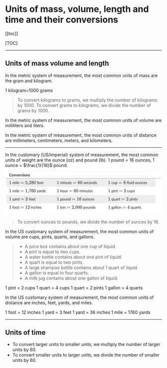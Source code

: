# Units of mass, volume, length and time and their conversions

[[toc]]

[TOC]

---

## Units of mass volume and length

In the metric system of measurement, the most common units of mass are the gram and kilogram.

1 kilogram=1000 grams

> To convert kilograms to grams, we multiply the number of kilograms by 1000. To convert grams to kilograms, we divide the number of grams by 1000.

In the metric system of measurement, the most common units of volume are milliliters and liters.

In the metric system of measurement, the most common units of distance are millimeters, centimeters, meters, and kilometers.

---

In the customary (US/imperial) system of measurement, the most common units of weight are the ounce (oz) and pound (lb). 1 pound = 16 ounces, 1 ounce = $\frac{1}{16}$ pound.

![us metric conversions](../static/math/us_metric.png)

> To convert ounces to pounds, we divide the number of ounces by 16.

In the US customary system of measurement, the most common units of volume are cups, pints, quarts, and gallons.

> -   A juice box contains about one cup of liquid.
> -   A pint is equal to two cups.
> -   A water bottle contains about one pint of liquid.
> -   A quart is equal to two pints.
> -   A large shampoo bottle contains about 1 quart of liquid.
> -   A gallon is equal to four quarts.
> -   A milk jug contains about one gallon of liquid.

1 pint = 2 cups 1 quart = 4 cups 1 quart = 2 pints 1 gallon = 4 quarts

In the US customary system of measurement, the most common units of distance are inches, feet, yards, and miles.

1 foot = 12 inches 1 yard = 3 feet 1 yard = 36 inches 1 mile = 1760 yards

---

## Units of time

-   To convert larger units to smaller units, we multiply the number of larger units by 60.
-   To convert smaller units to larger units, we divide the number of smaller units by 60.
